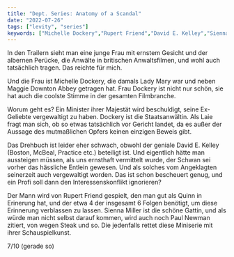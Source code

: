 ```yaml
---
title: "Dept. Series: Anatomy of a Scandal"
date: "2022-07-26"
tags: ["levity", "series"]
keywords: ["Michelle Dockery","Rupert Friend","David E. Kelley","Sienna Miller","Paul Newman"]
---
```

In den Trailern sieht man eine junge Frau mit ernstem Gesicht und der albernen Perücke, die Anwälte in britischen Anwaltsfilmen, und wohl auch tatsächlich tragen. Das reichte für mich.

Und die Frau ist Michelle Dockery, die damals Lady Mary war und neben Maggie Downton Abbey getragen hat. Frau Dockery ist nicht nur schön, sie hat auch die coolste Stimme in der gesamten Filmbranche.

Worum geht es? Ein Minister ihrer Majestät wird beschuldigt, seine Ex-Geliebte vergewaltigt zu haben. Dockery ist die Staatsanwältin. Als Laie fragt man sich, ob so etwas tatsächlich vor Gericht landet, da es außer der Aussage des mutmaßlichen Opfers keinen einzigen Beweis gibt.

Das Drehbuch ist leider eher schwach, obwohl der geniale David E. Kelley (Boston, McBeal, Practice etc.) beteiligt ist. Und eigentlich hätte man aussteigen müssen, als uns ernsthaft vermittelt wurde, der Schwan sei vorher das hässliche Entlein gewesen. Und als solches vom Angeklagten seinerzeit auch vergewaltigt worden. Das ist schon bescheuert genug, und ein Profi soll dann den Interessenskonflikt ignorieren?

Der Mann wird von Rupert Friend gespielt, den man gut als Quinn in Erinerung hat, und der etwa 4 der insgesamt 6 Folgen benötigt, um diese Erinnerung verblassen zu lassen. Sienna Miller ist die schöne Gattin, und als würde man nicht selbst darauf kommen, wird auch noch Paul Newman zitiert, von wegen Steak und so. Die jedenfalls rettet diese Miniserie mit ihrer Schauspielkunst.

7/10 (gerade so)
